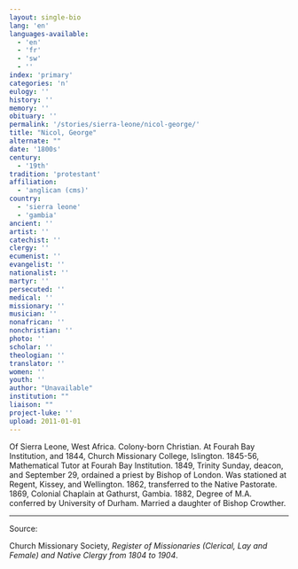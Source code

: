 ```yaml
---
layout: single-bio
lang: 'en'
languages-available:
  - 'en'
  - 'fr'
  - 'sw'
  - ''
index: 'primary'
categories: 'n'
eulogy: ''
history: ''
memory: ''
obituary: ''
permalink: '/stories/sierra-leone/nicol-george/'
title: "Nicol, George"
alternate: ""
date: '1800s'
century:
  - '19th'
tradition: 'protestant'
affiliation:
  - 'anglican (cms)'
country:
  - 'sierra leone'
  - 'gambia'
ancient: ''
artist: ''
catechist: ''
clergy: ''
ecumenist: ''
evangelist: ''
nationalist: ''
martyr: ''
persecuted: ''
medical: ''
missionary: ''
musician: ''
nonafrican: ''
nonchristian: ''
photo: ''
scholar: ''
theologian: ''
translator: ''
women: ''
youth: ''
author: "Unavailable"
institution: ""
liaison: ""
project-luke: ''
upload: 2011-01-01
---
```




Of Sierra Leone, West Africa.  Colony-born Christian.  At Fourah Bay Institution, and 1844, Church Missionary College, Islington.  1845-56, Mathematical Tutor at Fourah Bay Institution.  1849, Trinity Sunday, deacon, and September 29, ordained a priest by Bishop of London.  Was stationed at Regent, Kissey, and Wellington.  1862, transferred to the Native Pastorate.  1869, Colonial Chaplain at Gathurst, Gambia.  1882, Degree of M.A. conferred by University of Durham.  Married a daughter of Bishop Crowther.

---

Source:

Church Missionary Society, *Register of Missionaries (Clerical, Lay and Female) and Native Clergy from 1804 to 1904*.
